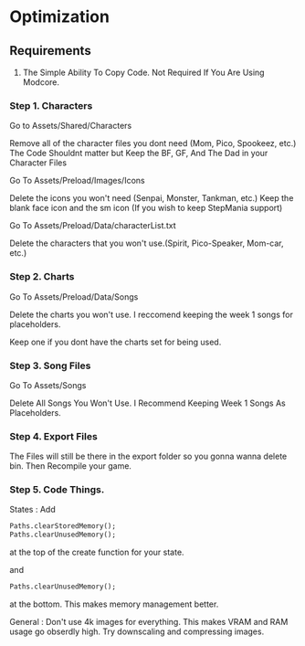 # Optimization

## Requirements
1. The Simple Ability To Copy Code.
Not Required If You Are Using Modcore.


### Step 1. Characters

Go to Assets/Shared/Characters

Remove all of the character files you dont need (Mom, Pico, Spookeez, etc.)
The Code Shouldnt matter but Keep the BF, GF, And The Dad in your Character Files

Go To Assets/Preload/Images/Icons

Delete the icons you won't need (Senpai, Monster, Tankman, etc.)
Keep the blank face icon and the sm icon (If you wish to keep StepMania support)

Go To Assets/Preload/Data/characterList.txt

Delete the characters that you won't use.(Spirit, Pico-Speaker, Mom-car, etc.)


### Step 2. Charts

Go To Assets/Preload/Data/Songs

Delete the charts you won't use. I reccomend keeping the week 1 songs for placeholders.

Keep one if you dont have the charts set for being used.

### Step 3. Song Files

Go To Assets/Songs

Delete All Songs You Won't Use. I Recommend Keeping Week 1 Songs As Placeholders.


### Step 4. Export Files

The Files will still be there in the export folder so you gonna wanna delete bin. Then Recompile your game.

### Step 5. Code Things.

States : Add
```Haxe
Paths.clearStoredMemory();
Paths.clearUnusedMemory();
```
at the top of the create function for your state.

and
```Haxe
Paths.clearUnusedMemory();
```
at the bottom. This makes memory management better.

General : Don't use 4k images for everything. This makes VRAM and RAM usage go obserdly high. Try downscaling and compressing images. 
